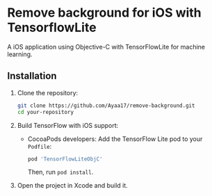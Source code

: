 # Remove background for iOS with TensorflowLite
A iOS application using Objective-C with TensorFlowLite for machine learning.

## Installation

1. Clone the repository:
   ```bash
   git clone https://github.com/Ayaa17/remove-background.git
   cd your-repository
   ```

2. Build TensorFlow with iOS support:
    - CocoaPods developers: Add the TensorFlow Lite pod to your `Podfile`:
        ```ruby
        pod 'TensorFlowLiteObjC'
        ```
        Then, run `pod install`.

3. Open the project in Xcode and build it.
